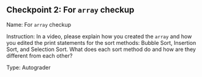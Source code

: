## Checkpoint 2: For `array` checkup

 Name: For `array` checkup

Instruction: In a video, please explain how you created the `array` and how you edited the print statements for the sort methods: Bubble Sort, Insertion Sort, and Selection Sort. What does each sort method do and how are they different from each other?

Type: Autograder
